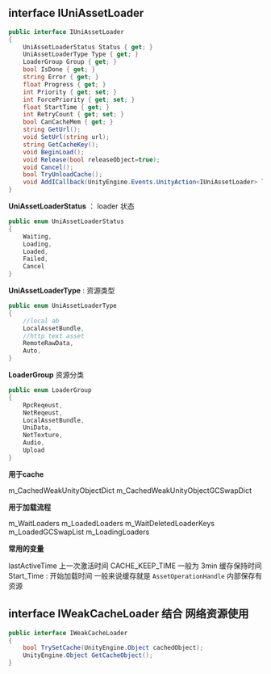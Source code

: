 
## interface  IUniAssetLoader

```c#
public interface IUniAssetLoader
{
	UniAssetLoaderStatus Status { get; }
	UniAssetLoaderType Type { get; }
	LoaderGroup Group { get; }
	bool IsDone { get; }
	string Error { get; }
	float Progress { get; }
	int Priority { get; set; }
	int ForcePriority { get; set; }
	float StartTime { get; }
	int RetryCount { get; set; }
	bool CanCacheMem { get; }
	string GetUrl();
	void SetUrl(string url);
	string GetCacheKey();
	void BeginLoad();
	void Release(bool releaseObject=true);
	void Cancel();
	bool TryUnloadCache();
	void AddICallback(UnityEngine.Events.UnityAction<IUniAssetLoader> loader);
}
```

**UniAssetLoaderStatus** ： loader 状态

```c#
public enum UniAssetLoaderStatus  
{  
    Waiting,  
    Loading,  
    Loaded,  
    Failed,  
    Cancel  
} 
```

**UniAssetLoaderType** : 资源类型 

```c#
public enum UniAssetLoaderType  
{  
    //local ab  
    LocalAssetBundle,  
    //http text asset  
    RemoteRawData,  
    Auto,  
}
```

**LoaderGroup** 资源分类

```c#
public enum LoaderGroup  
{  
    RpcReqeust,  
    NetReqeust,  
    LocalAssetBundle,  
    UniData,  
    NetTexture,  
    Audio,  
    Upload  
}
```


**用于cache**

m_CachedWeakUnityObjectDict
m_CachedWeakUnityObjectGCSwapDict

**用于加载流程**

m_WaitLoaders
m_LoadedLoaders
m_WaitDeletedLoaderKeys
m_LoadedGCSwapList
m_LoadingLoaders

**常用的变量**

lastActiveTime 上一次激活时间
CACHE_KEEP_TIME 一般为 3min 缓存保持时间
Start_Time : 开始加载时间
一般来说缓存就是 `AssetOperationHandle` 内部保存有资源
## interface IWeakCacheLoader  结合 网络资源使用

```c#
public interface IWeakCacheLoader  
{  
    bool TrySetCache(UnityEngine.Object cachedObject);  
    UnityEngine.Object GetCacheObject();  
}
```





